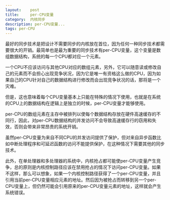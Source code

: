 ```yaml
---
layout:    post
title:     per-CPU变量
category:  内核同步
description: per-CPU变量...
tags: per-CPU
---
```

最好的同步技术是把设计不需要同步的内核放在首位，因为任何一种同步技术都需要很大的开销。最简单也是最为重要的同步技术有per-CPU变量，这个变量是数组数据结构，系统的每一个CPU都对应一个元素。

一个CPU不应该访问与其他CPU对应的数组元素，另外，它可以随意读或修改自己的元素而不会担心出现竞争状况，因为它是唯一有资格这么做的CPU，因为如果自己的CPU针对自己的数据结构进行修改而会出现竞争状况的话，那将是一个灾难。

但是，这也意味着每个CPU变量基本上只能在特殊的情况下使用，也就是在系统的CPU上的数据结构在逻辑上是独立的时候，per-CPU变量才能够使用。

per-CPU的数组元素在主存中被排列以使每个数据结构存放在硬件高速缓存的不同行，因此，对per-CPU数据结构的并发访问不会导致高速缓存行的窃用和失效，否则会带来非常昂贵的系统开销。

虽然per-CPU变量为来自不同CPU的并发访问提供了保护，但对来自异步函数比如中断处理程序和可延迟函数的访问不能提供保护，在这种情况下需要其他的同步技术。

此外，在单处理器和多处理器的系统中，内核抢占都可能使per-CPU变量产生竞争，总的原则是内核控制路径应该在禁用抢占的情况下访问per-CPU变量。如果不这样，那么可以想象，如果一个内核控制路径获得了一个per-CPU变量，并且引用当前per-CPU变量相应元素的地址。然后因为被抢占而转移到另一个per-CPU变量上，但仍然可能会引用原来的per-CPU变量元素的地址，这样就会产生系统错误。